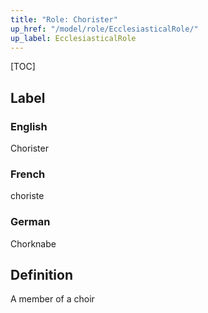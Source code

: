 ```yaml
---
title: "Role: Chorister"
up_href: "/model/role/EcclesiasticalRole/"
up_label: EcclesiasticalRole
---
```


[TOC]

## Label

### English
Chorister

### French
choriste

### German
Chorknabe

## Definition
A member of a choir
